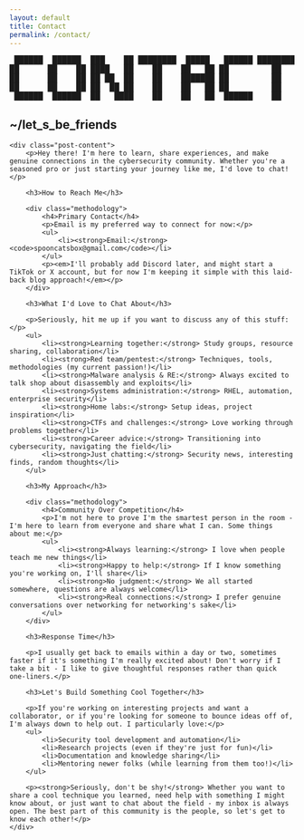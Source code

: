 ```yaml
---
layout: default
title: Contact
permalink: /contact/
---
```


<div class="ascii-header">
<pre>
 ██████  ██████  ███    ██ ████████  █████   ██████ ████████ 
██      ██    ██ ████   ██    ██    ██   ██ ██         ██    
██      ██    ██ ██ ██  ██    ██    ███████ ██         ██    
██      ██    ██ ██  ██ ██    ██    ██   ██ ██         ██    
 ██████  ██████  ██   ████    ██    ██   ██  ██████    ██    
</pre>
</div>

<article class="post">
    <h2 class="post-title">~/let_s_be_friends</h2>
    
    <div class="post-content">
        <p>Hey there! I'm here to learn, share experiences, and make genuine connections in the cybersecurity community. Whether you're a seasoned pro or just starting your journey like me, I'd love to chat!</p>
        
        <h3>How to Reach Me</h3>
        
        <div class="methodology">
            <h4>Primary Contact</h4>
            <p>Email is my preferred way to connect for now:</p>
            <ul>
                <li><strong>Email:</strong> <code>spooncatsbox@gmail.com</code></li>
            </ul>
            <p><em>I'll probably add Discord later, and might start a TikTok or X account, but for now I'm keeping it simple with this laid-back blog approach!</em></p>
        </div>
        
        <h3>What I'd Love to Chat About</h3>
        
        <p>Seriously, hit me up if you want to discuss any of this stuff:</p>
        <ul>
            <li><strong>Learning together:</strong> Study groups, resource sharing, collaboration</li>
            <li><strong>Red team/pentest:</strong> Techniques, tools, methodologies (my current passion!)</li>
            <li><strong>Malware analysis & RE:</strong> Always excited to talk shop about disassembly and exploits</li>
            <li><strong>Systems administration:</strong> RHEL, automation, enterprise security</li>
            <li><strong>Home labs:</strong> Setup ideas, project inspiration</li>
            <li><strong>CTFs and challenges:</strong> Love working through problems together</li>
            <li><strong>Career advice:</strong> Transitioning into cybersecurity, navigating the field</li>
            <li><strong>Just chatting:</strong> Security news, interesting finds, random thoughts</li>
        </ul>
        
        <h3>My Approach</h3>
        
        <div class="methodology">
            <h4>Community Over Competition</h4>
            <p>I'm not here to prove I'm the smartest person in the room - I'm here to learn from everyone and share what I can. Some things about me:</p>
            <ul>
                <li><strong>Always learning:</strong> I love when people teach me new things</li>
                <li><strong>Happy to help:</strong> If I know something you're working on, I'll share</li>
                <li><strong>No judgment:</strong> We all started somewhere, questions are always welcome</li>
                <li><strong>Real connections:</strong> I prefer genuine conversations over networking for networking's sake</li>
            </ul>
        </div>
        
        <h3>Response Time</h3>
        
        <p>I usually get back to emails within a day or two, sometimes faster if it's something I'm really excited about! Don't worry if I take a bit - I like to give thoughtful responses rather than quick one-liners.</p>
        
        <h3>Let's Build Something Cool Together</h3>
        
        <p>If you're working on interesting projects and want a collaborator, or if you're looking for someone to bounce ideas off of, I'm always down to help out. I particularly love:</p>
        <ul>
            <li>Security tool development and automation</li>
            <li>Research projects (even if they're just for fun)</li>
            <li>Documentation and knowledge sharing</li>
            <li>Mentoring newer folks (while learning from them too!)</li>
        </ul>
        
        <p><strong>Seriously, don't be shy!</strong> Whether you want to share a cool technique you learned, need help with something I might know about, or just want to chat about the field - my inbox is always open. The best part of this community is the people, so let's get to know each other!</p>
    </div>
</article> 